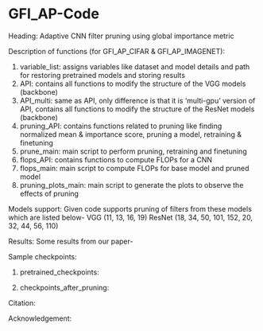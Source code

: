 # GFI_AP-Code
Heading: Adaptive CNN filter pruning using global importance metric

Description of functions (for GFI_AP_CIFAR & GFI_AP_IMAGENET):
1)	variable_list: assigns variables like dataset and model details and path for restoring pretrained models and storing results 
2)	API: contains all functions to modify the structure of the VGG models (backbone)
3)	API_multi: same as API, only difference is that it is ‘multi-gpu’ version of API, contains all functions to modify the structure of the ResNet models (backbone)
4)	pruning_API: contains functions related to pruning like finding normalized mean & importance score, pruning a model, retraining & finetuning
5)	prune_main: main script to perform pruning, retraining and finetuning
6)	flops_API: contains functions to compute FLOPs for a CNN
7)	flops_main: main script to compute FLOPs for base model and pruned model
8)	pruning_plots_main: main script to generate the plots to observe the effects of pruning

Models support: 
Given code supports pruning of filters from these models which are listed below-
VGG (11, 13, 16, 19)
ResNet (18, 34, 50, 101, 152, 20, 32, 44, 56, 110)

Results: 
Some results from our paper-

Sample checkpoints:
1)	pretrained_checkpoints:

2)	checkpoints_after_pruning:


Citation:

Acknowledgement:



